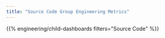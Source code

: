 ```yaml
---
title: "Source Code Group Engineering Metrics"
---
```


{{% engineering/child-dashboards filters="Source Code" %}}
